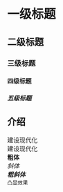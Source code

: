 # 一级标题
## 二级标题
### 三级标题
#### 四级标题
##### 五级标题

## 介绍
建设现代化<br>建设现代化<br>**粗体**<br>*斜体*<br>***粗斜体***<br>`凸显效果`<br><br>
